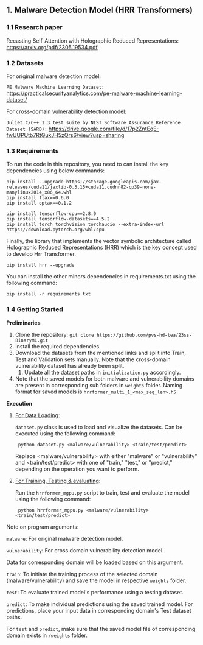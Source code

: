 
## 1. Malware Detection Model (HRR Transformers)

### 1.1 Research paper

Recasting Self-Attention with Holographic Reduced Representations: https://arxiv.org/pdf/2305.19534.pdf

### 1.2 Datasets

For original malware detection model: 

```PE Malware Machine Learning Dataset:``` https://practicalsecurityanalytics.com/pe-malware-machine-learning-dataset/

For cross-domain vulnerability detection model: 

```Juliet C/C++ 1.3 test suite by NIST Software Assurance Reference Dataset (SARD):``` https://drive.google.com/file/d/17p2ZntEqE-fwUUPUtb7RtGukJH5zQrs6/view?usp=sharing

### 1.3 Requirements

To run the code in this repository, you need to can install the key dependencies using below commands:

```
pip install --upgrade https://storage.googleapis.com/jax-releases/cuda11/jaxlib-0.3.15+cuda11.cudnn82-cp39-none-manylinux2014_x86_64.whl
pip install flax==0.6.0
pip install optax==0.1.2
```
```
pip install tensorflow-cpu==2.8.0
pip install tensorflow-datasets==4.5.2
pip install torch torchvision torchaudio --extra-index-url https://download.pytorch.org/whl/cpu
```
Finally, the library that implements the vector symbolic architecture called Holographic Reduced Representations (HRR) which is the key concept used to develop Hrr Transformer.
```
pip install hrr --upgrade
```
You can install the other minors dependencies in requirements.txt using the following command:

```
pip install -r requirements.txt
```

### 1.4 Getting Started

**Preliminaries**
1. Clone the repository: ```git clone https://github.com/pvs-hd-tea/23ss-BinaryML.git```
2. Install the required dependencies.
3. Download the datasets from the mentioned links and split into Train, Test and Validation sets manually. Note that the cross-domain vulnerability dataset has already been split. 
   1. Update all the dataset paths in ```initialization.py``` accordingly.
4. Note that the saved models for both malware and vulnerability domains are present in corresponding sub folders in ```weights``` folder. Naming format for saved models is ```hrrformer_multi_1_<max_seq_len>.h5```

**Execution** 

1. <ins>For Data Loading</ins>:

    ```dataset.py``` class is used to load and visualize the datasets. Can be executed using the following command:
        
        python dataset.py <malware/vulnerability> <train/test/predict>
    Replace <malware/vulnerability> with either "malware" or "vulnerability" and <train/test/predict> with one of "train," "test," or "predict," depending on the operation you want to perform.


2. <ins>For Training, Testing & evaluating</ins>:

    Run the ```hrrformer_mgpu.py``` script to train, test and evaluate the model using the following command:
   
        python hrrformer_mgpu.py <malware/vulnerability> <train/test/predict>

Note on program arguments:

```malware```: For original malware detection model.

```vulnerability```: For cross domain vulnerability detection model.

Data for corresponding domain will be loaded based on this argument.

```train```: To initiate the training process of the selected domain (malware/vulnerability) and save the model in respective ```weights``` folder.

```test```: To evaluate trained model's performance using a testing dataset.

```predict```: To make individual predictions using the saved trained model. For predictions, place your input data in corresponding domain's Test dataset paths.

For ```test``` and ```predict```, make sure that the saved model file of corresponding domain exists in ```/weights``` folder. 